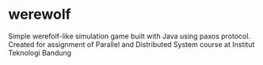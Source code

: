 # werewolf
Simple werefolf-like simulation game built with Java using paxos protocol. Created for assignment of Parallel and Distributed System course at Institut Teknologi Bandung





